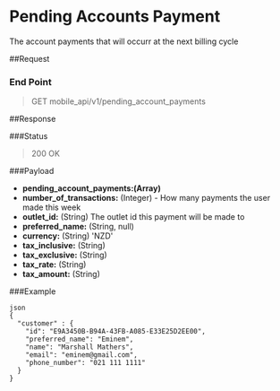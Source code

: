 # Pending Accounts Payment 

The account payments that will occurr at the next billing cycle

##Request
### End Point
  > GET mobile_api/v1/pending_account_payments

##Response

###Status
  > 200 OK

###Payload

- **pending_account_payments:(Array)**
 - **number_of_transactions:** (Integer) - How many payments the user made this week
 - **outlet_id:** (String) The outlet id this payment will be made to
 - **preferred_name:** (String, null)
 - **currency:** (String) 'NZD'
 - **tax_inclusive:** (String)
 - **tax_exclusive:** (String)
 - **tax_rate:** (String)
 - **tax_amount:** (String)

###Example

```
json
{
  "customer" : {
    "id": "E9A3450B-B94A-43FB-A085-E33E25D2EE00",
    "preferred_name": "Eminem",
    "name": "Marshall Mathers",
    "email": "eminem@gmail.com",
    "phone_number": "021 111 1111"
  }
}
```
